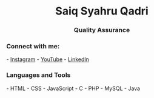 <h1 align="center">Saiq Syahru Qadri</h1>
<h3 align="center">Quality Assurance</h3>

<h3 align="left">Connect with me:</h3>
- <a href="www.instagram.com">Instagram</a>
- <a href="www.youtube.com">YouTube</a>
- <a href="www.linkedin.com">LinkedIn</a>

<h3 align="left">Languages and Tools</h3>
- HTML
- CSS
- JavaScript
- C
- PHP
- MySQL
- Java
